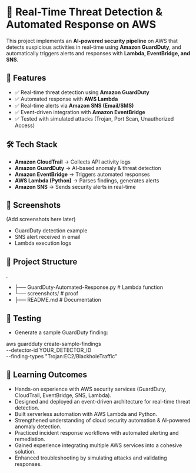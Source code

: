 # 🚨 Real-Time Threat Detection & Automated Response on AWS

This project implements an **AI-powered security pipeline** on AWS that detects suspicious activities in real-time using **Amazon GuardDuty**, and automatically triggers alerts and responses with **Lambda, EventBridge, and SNS**.

## 🚀 Features
- ✅ Real-time threat detection using **Amazon GuardDuty**
- ✅ Automated response with **AWS Lambda**
- ✅ Real-time alerts via **Amazon SNS (Email/SMS)**
- ✅ Event-driven integration with **Amazon EventBridge**
- ✅ Tested with simulated attacks (Trojan, Port Scan, Unauthorized Access)

## 🛠 Tech Stack
- **Amazon CloudTrail** → Collects API activity logs  
- **Amazon GuardDuty** → AI-based anomaly & threat detection  
- **Amazon EventBridge** → Triggers automated responses  
- **AWS Lambda (Python)** → Parses findings, generates alerts  
- **Amazon SNS** → Sends security alerts in real-time  

## 📸 Screenshots
(Add screenshots here later)  
- GuardDuty detection example  
- SNS alert received in email  
- Lambda execution logs  

## 📂 Project Structure
.
- ├── GuardDuty-Automated-Response.py # Lambda function
- └── screenshots/ # proof 
- ├── README.md # Documentation

## 🧪 Testing
- Generate a sample GuardDuty finding:

aws guardduty create-sample-findings \
--detector-id YOUR_DETECTOR_ID \
--finding-types "Trojan:EC2/BlackholeTraffic"

## 🎯 Learning Outcomes
- Hands-on experience with AWS security services (GuardDuty, CloudTrail, EventBridge, SNS, Lambda).
- Designed and deployed an event-driven architecture for real-time threat detection.
- Built serverless automation with AWS Lambda and Python.
- Strengthened understanding of cloud security automation & AI-powered anomaly detection.
- Practiced incident response workflows with automated alerting and remediation.
- Gained experience integrating multiple AWS services into a cohesive solution.
- Enhanced troubleshooting by simulating attacks and validating responses.



